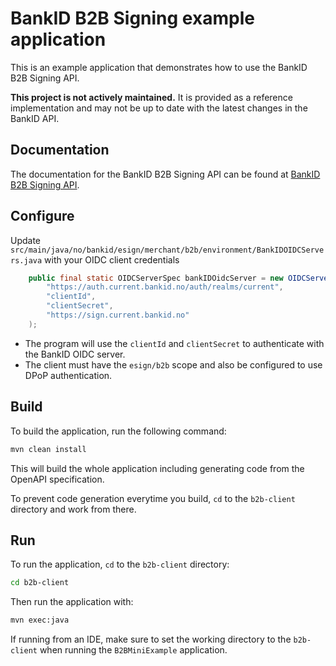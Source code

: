 # BankID B2B Signing example application

This is an example application that demonstrates how to use the BankID B2B Signing API.

**This project is not actively maintained.** It is provided as a reference implementation and may not be up to date with the latest changes in the BankID API.

## Documentation
The documentation for the BankID B2B Signing API can be found at [BankID B2B Signing API](https://developer.bankid.no/bankid-esign-provider/apis/b2b/).

## Configure
Update `src/main/java/no/bankid/esign/merchant/b2b/environment/BankIDOIDCServers.java` with your OIDC client credentials

```java
    public final static OIDCServerSpec bankIDOidcServer = new OIDCServerSpec(
        "https://auth.current.bankid.no/auth/realms/current",
        "clientId",
        "clientSecret",
        "https://sign.current.bankid.no"
    );
```
- The program will use the `clientId` and `clientSecret` to authenticate with the BankID OIDC server.
- The client must have the `esign/b2b` scope and also be configured to use DPoP authentication.

## Build
To build the application, run the following command:

```bash
mvn clean install
```

This will build the whole application including generating code from the OpenAPI specification.

To prevent code generation everytime you build, `cd` to the `b2b-client` directory and work from there.

## Run

To run the application, `cd` to the `b2b-client` directory:

```bash
cd b2b-client
```

Then run the application with:

```bash
mvn exec:java
```

If running from an IDE, make sure to set the working directory to the `b2b-client` when running the `B2BMiniExample`
application.


